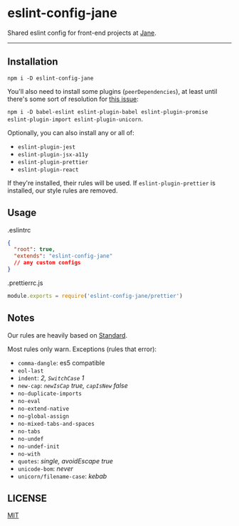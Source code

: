 # eslint-config-jane

Shared eslint config for front-end projects at [Jane](https://jane.com).

--------

## Installation

`npm i -D eslint-config-jane`

You'll also need to install some plugins (`peerDependencies`), at least until
there's some sort of resolution for [this
issue](https://github.com/eslint/eslint/issues/3458):

`npm i -D babel-eslint eslint-plugin-babel eslint-plugin-promise
eslint-plugin-import eslint-plugin-unicorn`.

Optionally, you can also install any or all of:

* `eslint-plugin-jest`
* `eslint-plugin-jsx-a11y`
* `eslint-plugin-prettier`
* `eslint-plugin-react`

If they're installed, their rules will be used. If `eslint-plugin-prettier` is
installed, our style rules are removed.

## Usage

.eslintrc
```json
{
  "root": true,
  "extends": "eslint-config-jane"
  // any custom configs
}
```

.prettierrc.js
```javascript
module.exports = require('eslint-config-jane/prettier')
```

## Notes

Our rules are heavily based on [Standard](https://standardjs.com/).

Most rules only warn. Exceptions (rules that error):

* `comma-dangle`: es5 compatible
* `eol-last`
* `indent`: _2, `SwitchCase` 1_
* `new-cap`: _`newIsCap` true, `capIsNew` false_
* `no-duplicate-imports`
* `no-eval`
* `no-extend-native`
* `no-global-assign`
* `no-mixed-tabs-and-spaces`
* `no-tabs`
* `no-undef`
* `no-undef-init`
* `no-with`
* `quotes`: _single, avoidEscape true_
* `unicode-bom`: _never_
* `unicorn/filename-case`: _kebab_

## LICENSE

[MIT](./LICENSE.md)
